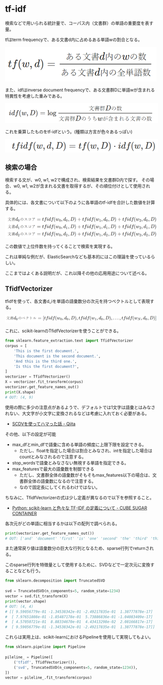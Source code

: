 # tf-idf

検索などで用いられる統計量で、コーパス内（文書群）の単語の重要度を表す量。

tfはterm frequencyで、ある文書d内に占めるある単語wの割合となる。

![](./img/nlp_tf_idf_2022-06-02-08-38-43.png)

また、idfはinverse document frequencyで、ある文書群Dに単語wが含まれる特異性を考慮した重みである。

![](./img/nlp_tf_idf_2022-06-02-08-41-08.png)

これを乗算したものをtf-idfという。(種類は方言が色々あるっぽい)

![](./img/nlp_tf_idf_2022-06-02-08-48-01.png)

## 検索の場合

検索する文が、w0, w1, w2で構成され、検索結果を文書群D内で探す。
その場合、w0, w1, w2が含まれる文書を取得するが、その順位付けとして使用される。

具体的には、各文書について以下のように各単語のtf-idfを合計した数値を計算する。

![](./img/nlp_tf_idf_2022-06-02-09-02-37.png)

この数値で上位件数を持ってくることで検索を実現する。

これは単純な例だが、ElasticSearchなども基本的にはこの理論を使っているらしい。

ここまではよくある説明だが、これ以降その他の応用用途について述べる。

## TfidfVectorizer

tfidfを使って、各文書d_iを単語の語彙数分の次元を持つベクトルとして表現する。

![](./img/nlp_tf_idf_2022-06-02-09-06-10.png)

これに、scikit-learnのTfidfVectorizerを使うことができる。

```python
from sklearn.feature_extraction.text import TfidfVectorizer
corpus = [
    'This is the first document.',
    'This document is the second document.',
    'And this is the third one.',
    'Is this the first document?',
]
vectorizer = TfidfVectorizer()
X = vectorizer.fit_transform(corpus)
vectorizer.get_feature_names_out()
print(X.shape)
# OUT: (4, 9)
```

使用の際に多少の注意点があるようで、デフォルトでは1文字は語彙とはみなされない、大文字が小文字に変換されるなどは考慮に入れておく必要がある。
* [SCDVを使ってハマった話 - Qiita](https://qiita.com/m__k/items/709a9cae184769e2243f)

その他、以下の設定が可能
* max_dfとmin_dfで語彙に含める単語の頻度に上限下限を設定できる。
  * ただし、floatを指定した場合は割合とみなされ、intを指定した場合はcountとみなされるので注意する。
* stop_wordsで語彙とみなさない無視する単語を指定できる。
* max_featuresで最大の語彙数を制御できる
  * ただし、文書群全体の語彙数がそもそもmax_features以下の場合は、文書群全体の語彙数になるので注意する。
  * なので固定長にしてくれるわけではない。

ちなみに、TfidfVectorizerの式は少し定義が異なるので以下を参照すること。
* [Python: scikit-learn と色々な TF-IDF の定義について - CUBE SUGAR CONTAINER](https://blog.amedama.jp/entry/tf-idf)

各次元がどの単語に相当するかは以下の配列で調べられる。

```python
print(vectorizer.get_feature_names_out())
# OUT: ['and' 'document' 'first' 'is' 'one' 'second' 'the' 'third' 'this']
```

また通常戻り値は語彙数分の巨大な行列となるため、sparse行列でreturnされる。

このsparse行列を特徴量として使用するために、SVDなどで一定次元に変換することなども行う。

```python
from sklearn.decomposition import TruncatedSVD

svd = TruncatedSVD(n_components=5, random_state=1234)
vector = svd.fit_transform(X)
print(vector.shape)
# OUT: (4, 4)
# [[ 9.59056779e-01 -1.34538342e-01 -2.49217835e-01  1.38777878e-17]
#  [ 7.97651808e-01 -1.85487178e-01  5.73886836e-01 -1.04083409e-17]
#  [ 4.57050721e-01  8.88334670e-01  4.43413298e-02  2.08166817e-17]
#  [ 9.59056779e-01 -1.34538342e-01 -2.49217835e-01  1.38777878e-17]]
```

これらは実用上は、scikit-learnにおけるPipelineを使用して実現してもよい。

```python
from sklearn.pipeline import Pipeline

pileline_ = Pipeline([
    ('tfidf', TfidfVectorizer()),
    ('svd', TruncatedSVD(n_components=5, random_state=1234)),
])
vector = pileline_.fit_transform(corpus)
```